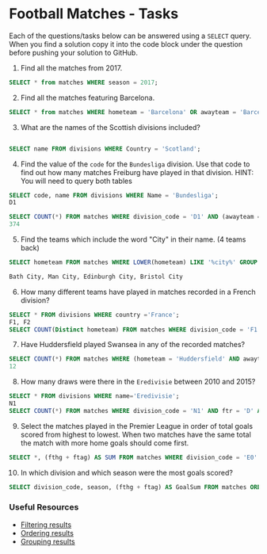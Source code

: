 # Football Matches - Tasks

Each of the questions/tasks below can be answered using a `SELECT` query. When you find a solution copy it into the code block under the question before pushing your solution to GitHub.

1) Find all the matches from 2017.

```sql
SELECT * from matches WHERE season = 2017;


```

2) Find all the matches featuring Barcelona.

```sql
SELECT * from matches WHERE hometeam = 'Barcelona' OR awayteam = 'Barcelona';


```

3) What are the names of the Scottish divisions included?

```sql

SELECT name FROM divisions WHERE Country = 'Scotland';

```

4) Find the value of the `code` for the `Bundesliga` division. Use that code to find out how many matches Freiburg have played in that division. HINT: You will need to query both tables

```sql
SELECT code, name FROM divisions WHERE Name = 'Bundesliga';
D1

SELECT COUNT(*) FROM matches WHERE division_code = 'D1' AND (awayteam = 'Freiburg' OR hometeam = 'Freiburg');
374
```

5) Find the teams which include the word "City" in their name. (4 teams back)

```sql
SELECT hometeam FROM matches WHERE LOWER(hometeam) LIKE '%city%' GROUP BY hometeam;

Bath City, Man City, Edinburgh City, Bristol City
```

6) How many different teams have played in matches recorded in a French division?

```sql
SELECT * FROM divisions WHERE country ='France';
F1, F2
SELECT COUNT(Distinct hometeam) FROM matches WHERE division_code = 'F1' OR division_code = 'F2'

```

7) Have Huddersfield played Swansea in any of the recorded matches?

```sql
SELECT COUNT(*) FROM matches WHERE (hometeam = 'Huddersfield' AND awayteam = 'Swansea') OR (awayteam = 'Huddersfield' AND hometeam = 'Swansea') ;
12


```

8) How many draws were there in the `Eredivisie` between 2010 and 2015?

```sql
SELECT * FROM divisions WHERE name='Eredivisie';
N1
SELECT COUNT(*) FROM matches WHERE division_code = 'N1' AND ftr = 'D' AND (season >= 2010 AND season<= 2015);


```

9) Select the matches played in the Premier League in order of total goals scored from highest to lowest. When two matches have the same total the match with more home goals should come first.

```sql
SELECT *, (fthg + ftag) AS SUM FROM matches WHERE division_code = 'E0' ORDER BY sum DESC, fthg DESC;


```

10) In which division and which season were the most goals scored?

```sql
SELECT division_code, season, (fthg + ftag) AS GoalSum FROM matches ORDER BY goalSum DESC LIMIT 1;


```

### Useful Resources

- [Filtering results](https://www.w3schools.com/sql/sql_where.asp)
- [Ordering results](https://www.w3schools.com/sql/sql_orderby.asp)
- [Grouping results](https://www.w3schools.com/sql/sql_groupby.asp)